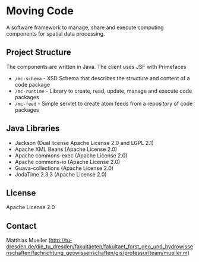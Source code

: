 # Moving Code
A software framework to manage, share and execute computing components for spatial data processing.

## Project Structure

The components are written in Java. The client uses JSF with Primefaces

* ``/mc-schema`` - XSD Schema that describes the structure and content of a code package
* ``/mc-runtime`` - Library to create, read, update, manage and execute code packages
* ``/mc-feed`` - Simple servlet to create atom feeds from a repository of code packages

## Java Libraries

* Jackson (Dual license Apache License 2.0 and LGPL 2.1)
* Apache XML Beans (Apache License 2.0)
* Apache commons-exec (Apache License 2.0)
* Apache commons-io (Apache License 2.0)
* Guava-collections (Apache License 2.0)
* JodaTime 2.3.3 (Apache License 2.0)

## License

Apache License 2.0

## Contact

Matthias Mueller
(http://tu-dresden.de/die_tu_dresden/fakultaeten/fakultaet_forst_geo_und_hydrowissenschaften/fachrichtung_geowissenschaften/gis/professur/team/mueller.m)
